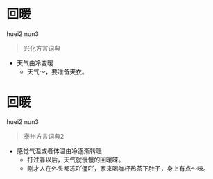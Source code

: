 # 回暖
huei2 nun3
> 兴化方言词典
- 天气由冷变暖
  - 天气～，要准备夹衣。

# 回暖
huei2 nun3
> 泰州方言词典2
- 感觉气温或者体温由冷逐渐转暖
  - 打过春以后，天气就慢慢的回暖唻。
  - 刚才人在外头都冻吖僵吖，家来喝咖杯热茶下肚子，身上有点～唻。

